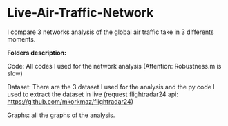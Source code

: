 # Live-Air-Traffic-Network
I compare 3 networks analysis of the global air traffic take in 3 differents moments.

**Folders description:**

Code: All codes I used for the network analysis (Attention: Robustness.m is slow) 

Dataset: There are the 3 dataset I used for the analysis and the py code I used to extract the dataset in live (request flightradar24 api: https://github.com/mkorkmaz/flightradar24)

Graphs: all the graphs of the analysis.
